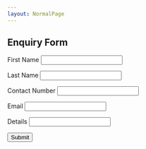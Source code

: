 ```yaml
---
layout: NormalPage
---
```


<div class="w3-card-4">
  <div class="w3-container w3-light-green">
      <h2 class="w3-text-white w3-center">Enquiry Form</h2>
  </div>
    <form class="w3-container" action="" method="POST">
      <p>
      <label>First Name</label>
      <input name="FirstName" class="w3-input" type="text"></p>
      <p>
      <label>Last Name</label>
      <input name="LastName" class="w3-input" type="text"></p>
      <p>
      <label>Contact Number</label>
      <input name="ContactNo" class="w3-input" type="text"></p>
      <p>
      <label>Email</label>
      <input name="email" class="w3-input" type="text"></p>
      <p>
      <label>Details</label>
      <input name="Details" class="w3-input" type="text"></p>
      <p><input type="submit" class="w3-small w3-light-green w3-padding-16 w3-button" value="Submit"></p>
    </form>
</div>
